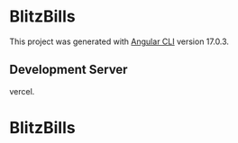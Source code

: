 
# BlitzBills

This project was generated with [Angular CLI](https://github.com/angular/angular-cli) version 17.0.3.

## Development Server
vercel.
# BlitzBills
